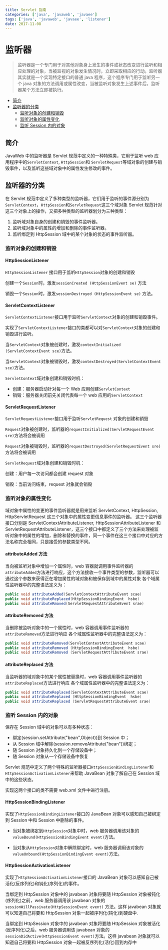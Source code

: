 ```yaml
---
title: Servlet 指南
categories: ['java', 'javaweb', 'javaee']
tags: ['java', 'javaweb', 'javaee', 'listener']
date: 2017-11-08
---
```


# 监听器

> 监听器是一个专门用于对其他对象身上发生的事件或状态改变进行监听和相应处理的对象，当被监视的对象发生情况时，立即采取相应的行动。监听器其实就是一个实现特定接口的普通 java 程序，这个程序专门用于监听另一个 java 对象的方法调用或属性改变，当被监听对象发生上述事件后，监听器某个方法立即被执行。

<!-- TOC depthFrom:2 depthTo:3 -->

- [简介](#简介)
- [监听器的分类](#监听器的分类)
    - [监听对象的创建和销毁](#监听对象的创建和销毁)
    - [监听对象的属性变化](#监听对象的属性变化)
    - [监听 Session 内的对象](#监听-session-内的对象)

<!-- /TOC -->

## 简介

JavaWeb 中的监听器是 Servlet 规范中定义的一种特殊类，它用于监听 web 应用程序中的`ServletContext`, `HttpSession`和 `ServletRequest`等域对象的创建与销毁事件，以及监听这些域对象中的属性发生修改的事件。

## 监听器的分类

在 Servlet 规范中定义了多种类型的监听器，它们用于监听的事件源分别为`ServletContext`，`HttpSession`和`ServletRequest`这三个域对象
Servlet 规范针对这三个对象上的操作，又把多种类型的监听器划分为三种类型：

1.  监听域对象自身的创建和销毁的事件监听器。
2.  监听域对象中的属性的增加和删除的事件监听器。
3.  监听绑定到 HttpSession 域中的某个对象的状态的事件监听器。

### 监听对象的创建和销毁

#### HttpSessionListener

`HttpSessionListener` 接口用于监听`HttpSession`对象的创建和销毁

创建一个`Session`时，激发`sessionCreated (HttpSessionEvent se)` 方法

销毁一个`Session`时，激发`sessionDestroyed (HttpSessionEvent se)` 方法。

#### ServletContextListener

`ServletContextListener`接口用于监听`ServletContext`对象的创建和销毁事件。

实现了`ServletContextListener`接口的类都可以对`ServletContext`对象的创建和销毁进行监听。

当`ServletContext`对象被创建时，激发`contextInitialized (ServletContextEvent sce)`方法。

当`ServletContext`对象被销毁时，激发`contextDestroyed(ServletContextEvent sce)`方法。

`ServletContext`域对象创建和销毁时机：

- 创建：服务器启动针对每一个 Web 应用创建`ServletContext`
- 销毁：服务器关闭前先关闭代表每一个 web 应用的`ServletContext`

#### ServletRequestListener

`ServletRequestListener`接口用于监听`ServletRequest` 对象的创建和销毁

`Request`对象被创建时，监听器的`requestInitialized(ServletRequestEvent sre)`方法将会被调用

`Request`对象被销毁时，监听器的`requestDestroyed(ServletRequestEvent sre)`方法将会被调用

`ServletRequest`域对象创建和销毁时机：

创建：用户每一次访问都会创建 request 对象

销毁：当前访问结束，request 对象就会销毁

### 监听对象的属性变化

域对象中属性的变更的事件监听器就是用来监听 ServletContext, HttpSession, HttpServletRequest 这三个对象中的属性变更信息事件的监听器。
这三个监听器接口分别是 ServletContextAttributeListener, HttpSessionAttributeListener 和 ServletRequestAttributeListener，这三个接口中都定义了三个方法来处理被监听对象中的属性的增加，删除和替换的事件，同一个事件在这三个接口中对应的方法名称完全相同，只是接受的参数类型不同。

#### attributeAdded 方法

当向被监听对象中增加一个属性时，web 容器就调用事件监听器的`attributeAdded`方法进行响应，这个方法接收一个事件类型的参数，监听器可以通过这个参数来获得正在增加属性的域对象和被保存到域中的属性对象
各个域属性监听器中的完整语法定义为：

```java
public void attributeAdded(ServletContextAttributeEvent scae)
public void attributeReplaced(HttpSessionBindingEvent  hsbe)
public void attributeRmoved(ServletRequestAttributeEvent srae)
```

#### attributeRemoved 方法

当删除被监听对象中的一个属性时，web 容器调用事件监听器的`attributeRemoved`方法进行响应
各个域属性监听器中的完整语法定义为：

```java
public void attributeRemoved(ServletContextAttributeEvent scae)
public void attributeRemoved (HttpSessionBindingEvent  hsbe)
public void attributeRemoved (ServletRequestAttributeEvent srae)
```

#### attributeReplaced 方法

当监听器的域对象中的某个属性被替换时，web 容器调用事件监听器的`attributeReplaced`方法进行响应
各个域属性监听器中的完整语法定义为：

```java
public void attributeReplaced(ServletContextAttributeEvent scae)
public void attributeReplaced (HttpSessionBindingEvent  hsbe)
public void attributeReplaced (ServletRequestAttributeEvent srae)
```

### 监听 Session 内的对象

保存在 Session 域中的对象可以有多种状态：

- 绑定(session.setAttribute("bean",Object))到 Session 中；
- 从 Session 域中解除(session.removeAttribute("bean"))绑定；
- 随 Session 对象持久化到一个存储设备中；
- 随 Session 对象从一个存储设备中恢复

Servlet 规范中定义了两个特殊的监听器接口`HttpSessionBindingListener`和`HttpSessionActivationListener`来帮助 JavaBean 对象了解自己在 Session 域中的这些状态。

实现这两个接口的类不需要 web.xml 文件中进行注册。

#### HttpSessionBindingListener

实现了`HttpSessionBindingListener`接口的 JavaBean 对象可以感知自己被绑定到 Session 中和 Session 中删除的事件。

- 当对象被绑定到`HttpSession`对象中时，web 服务器调用该对象的`valueBound(HttpSessionBindingEvent event)`方法。

- 当对象从`HttpSession`对象中解除绑定时，web 服务器调用该对象的`valueUnbound(HttpSessionBindingEvent event)`方法。

#### HttpSessionActivationListener

实现了`HttpSessionActivationListener`接口的 JavaBean 对象可以感知自己被活化(反序列化)和钝化(序列化)的事件。

当绑定到 HttpSession 对象中的 javabean 对象将要随 HttpSession 对象被钝化(序列化)之前，web 服务器调用该 javabean 对象的`sessionWillPassivate(HttpSessionEvent event)` 方法。这样 javabean 对象就可以知道自己将要和 HttpSession 对象一起被序列化(钝化)到硬盘中.

当绑定到 HttpSession 对象中的 javabean 对象将要随 HttpSession 对象被活化(反序列化)之后，web 服务器调用该 javabean 对象的`sessionDidActive(HttpSessionEvent event)`方法。这样 javabean 对象就可以知道自己将要和 HttpSession 对象一起被反序列化(活化)回到内存中
